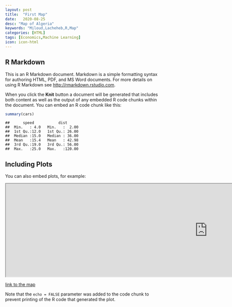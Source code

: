 ```yaml
---
layout: post
title:  "First Map"
date:   2020-08-25
desc: "Map of Algeria"
keywords: "Miloud,Lacheheb,R,Map"
categories: [HTML]
tags: [Economics,Machine Learning]
icon: icon-html
---
```


## R Markdown

This is an R Markdown document. Markdown is a simple formatting syntax
for authoring HTML, PDF, and MS Word documents. For more details on
using R Markdown see <http://rmarkdown.rstudio.com>.

When you click the **Knit** button a document will be generated that
includes both content as well as the output of any embedded R code
chunks within the document. You can embed an R code chunk like this:

``` r
summary(cars)
```

    ##      speed           dist       
    ##  Min.   : 4.0   Min.   :  2.00  
    ##  1st Qu.:12.0   1st Qu.: 26.00  
    ##  Median :15.0   Median : 36.00  
    ##  Mean   :15.4   Mean   : 42.98  
    ##  3rd Qu.:19.0   3rd Qu.: 56.00  
    ##  Max.   :25.0   Max.   :120.00

## Including Plots

You can also embed plots, for example:

<iframe width="1300" height="300" src="https://github.com/miloulach/Miloud_Lacheheb/blob/master/static/assets/img/blog/iMap.html" frameborder="40"></iframe>


[link to the map](https://github.com/miloulach/Miloud_Lacheheb/blob/master/static/assets/img/blog/iMap.html)

Note that the `echo = FALSE` parameter was added to the code chunk to
prevent printing of the R code that generated the plot.

